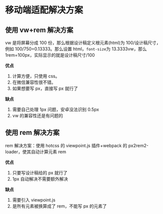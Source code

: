 # 移动端适配解决方案

## 使用 vw+rem 解决方案

vw 是将屏幕分成 100 份，那么根据设计稿定义根元素(html)为 100/设计稿尺寸，例如 100/750=0.13333。那么设置 html，`font-size`为 13.3333vw，那么 1rem=100px，实际显示的就是设计稿尺寸/100

**优点**

1.  计算方便，只使用 css。
2.  在微信兼容性很不错。
3.  如果想要写 px，直接写 px 就行了

**缺点**

1.  需要自己处理 1px 问题，安卓没法识别 0.5px
2.  vw 的兼容性还是有问题的

## 使用 rem 解决方案

rem 解决方案：使用 hotcss 的 viewpoint.js 插件+webpack 的 px2rem2-loader，使其自动计算元素 rem

**优点**

1.  只要写设计稿给的 px 就行了
2.  1px 自动解决不需要额外解决

**缺点**

1.  需要引入 viewpoint.js
2.  是所有元素被换算成了 rem，不能写 px 的元素了
